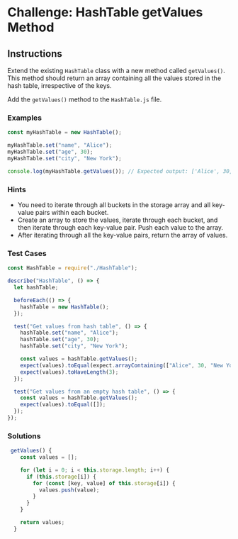 # Challenge: HashTable getValues Method

## Instructions

Extend the existing `HashTable` class with a new method called `getValues()`. This method should return an array containing all the values stored in the hash table, irrespective of the keys.

Add the `getValues()` method to the `HashTable.js` file.

### Examples

```javascript
const myHashTable = new HashTable();

myHashTable.set("name", "Alice");
myHashTable.set("age", 30);
myHashTable.set("city", "New York");

console.log(myHashTable.getValues()); // Expected output: ['Alice', 30, 'New York']
```

### Hints

- You need to iterate through all buckets in the storage array and all key-value pairs within each bucket.
- Create an array to store the values, iterate through each bucket, and then iterate through each key-value pair. Push each value to the array.
- After iterating through all the key-value pairs, return the array of values.

### Test Cases

```js
const HashTable = require("./HashTable");

describe("HashTable", () => {
  let hashTable;

  beforeEach(() => {
    hashTable = new HashTable();
  });

  test("Get values from hash table", () => {
    hashTable.set("name", "Alice");
    hashTable.set("age", 30);
    hashTable.set("city", "New York");

    const values = hashTable.getValues();
    expect(values).toEqual(expect.arrayContaining(["Alice", 30, "New York"]));
    expect(values).toHaveLength(3);
  });

  test("Get values from an empty hash table", () => {
    const values = hashTable.getValues();
    expect(values).toEqual([]);
  });
});
```

### Solutions

```js
 getValues() {
    const values = [];

    for (let i = 0; i < this.storage.length; i++) {
      if (this.storage[i]) {
        for (const [key, value] of this.storage[i]) {
          values.push(value);
        }
      }
    }

    return values;
  }
```
